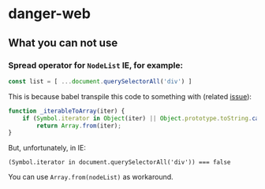 # danger-web

## What you can not use

### Spread operator for `NodeList` IE, for example:

```javascript
const list = [ ...document.querySelectorAll('div') ]
```

This is because babel transpile this code to something with (related [issue](https://github.com/babel/babel/issues/7597)):

```javascript 
function _iterableToArray(iter) {
    if (Symbol.iterator in Object(iter) || Object.prototype.toString.call(iter) === "[object Arguments]")
        return Array.from(iter);
}
```

But, unfortunately, in IE:

```
(Symbol.iterator in document.querySelectorAll('div')) === false
```

You can use `Array.from(nodeList)` as workaround.
